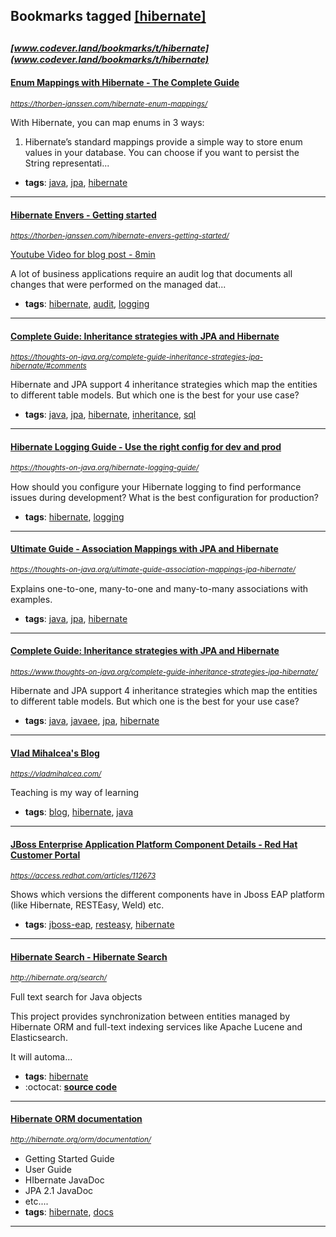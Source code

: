 ## Bookmarks tagged [[hibernate]](https://www.codever.land/search?q=[hibernate])

_<sup><sup>[www.codever.land/bookmarks/t/hibernate](www.codever.land/bookmarks/t/hibernate)</sup></sup>_
---
#### [Enum Mappings with Hibernate - The Complete Guide](https://thorben-janssen.com/hibernate-enum-mappings/)
_<sup>https://thorben-janssen.com/hibernate-enum-mappings/</sup>_

With Hibernate, you can map enums in 3 ways:

1. Hibernate’s standard mappings provide a simple way to store enum values in your database. You can choose if you want to persist the String representati...
* **tags**: [java](../tagged/java.md), [jpa](../tagged/jpa.md), [hibernate](../tagged/hibernate.md)
---
#### [Hibernate Envers - Getting started](https://thorben-janssen.com/hibernate-envers-getting-started/)
_<sup>https://thorben-janssen.com/hibernate-envers-getting-started/</sup>_

[Youtube Video for blog post - 8min](https://www.youtube.com/watch?v=aPGLwjCHWvI)

A lot of business applications require an audit log that documents all changes that were performed on the managed dat...
* **tags**: [hibernate](../tagged/hibernate.md), [audit](../tagged/audit.md), [logging](../tagged/logging.md)
---
#### [Complete Guide: Inheritance strategies with JPA and Hibernate](https://thoughts-on-java.org/complete-guide-inheritance-strategies-jpa-hibernate/#comments)
_<sup>https://thoughts-on-java.org/complete-guide-inheritance-strategies-jpa-hibernate/#comments</sup>_

Hibernate and JPA support 4 inheritance strategies which map the entities to different table models. But which one is the best for your use case?
* **tags**: [java](../tagged/java.md), [jpa](../tagged/jpa.md), [hibernate](../tagged/hibernate.md), [inheritance](../tagged/inheritance.md), [sql](../tagged/sql.md)
---
#### [Hibernate Logging Guide - Use the right config for dev and prod](https://thoughts-on-java.org/hibernate-logging-guide/)
_<sup>https://thoughts-on-java.org/hibernate-logging-guide/</sup>_

How should you configure your Hibernate logging to find performance issues during development? What is the best configuration for production?
* **tags**: [hibernate](../tagged/hibernate.md), [logging](../tagged/logging.md)
---
#### [Ultimate Guide - Association Mappings with JPA and Hibernate](https://thoughts-on-java.org/ultimate-guide-association-mappings-jpa-hibernate/)
_<sup>https://thoughts-on-java.org/ultimate-guide-association-mappings-jpa-hibernate/</sup>_

Explains one-to-one, many-to-one and many-to-many associations with examples. 
* **tags**: [java](../tagged/java.md), [jpa](../tagged/jpa.md), [hibernate](../tagged/hibernate.md)
---
#### [Complete Guide: Inheritance strategies with JPA and Hibernate](https://www.thoughts-on-java.org/complete-guide-inheritance-strategies-jpa-hibernate/)
_<sup>https://www.thoughts-on-java.org/complete-guide-inheritance-strategies-jpa-hibernate/</sup>_

Hibernate and JPA support 4 inheritance strategies which map the entities to different table models. But which one is the best for your use case?
* **tags**: [java](../tagged/java.md), [javaee](../tagged/javaee.md), [jpa](../tagged/jpa.md), [hibernate](../tagged/hibernate.md)
---
#### [Vlad Mihalcea's Blog ](https://vladmihalcea.com/)
_<sup>https://vladmihalcea.com/</sup>_

Teaching is my way of learning
* **tags**: [blog](../tagged/blog.md), [hibernate](../tagged/hibernate.md), [java](../tagged/java.md)
---
#### [JBoss Enterprise Application Platform Component Details - Red Hat Customer Portal](https://access.redhat.com/articles/112673)
_<sup>https://access.redhat.com/articles/112673</sup>_

Shows which versions the different components have in Jboss EAP platform (like Hibernate, RESTEasy, Weld) etc.
* **tags**: [jboss-eap](../tagged/jboss-eap.md), [resteasy](../tagged/resteasy.md), [hibernate](../tagged/hibernate.md)
---
#### [Hibernate Search - Hibernate Search](http://hibernate.org/search/)
_<sup>http://hibernate.org/search/</sup>_

Full text search for Java objects

This project provides synchronization between entities managed by Hibernate ORM and full-text indexing services like Apache Lucene and Elasticsearch.

It will automa...
* **tags**: [hibernate](../tagged/hibernate.md)
* :octocat: **[source code](https://github.com/hibernate/hibernate-search)**
---
#### [Hibernate ORM documentation]( http://hibernate.org/orm/documentation/)
_<sup> http://hibernate.org/orm/documentation/</sup>_

* Getting Started Guide
* User Guide
* HIbernate JavaDoc
* JPA 2.1 JavaDoc
* etc....
* **tags**: [hibernate](../tagged/hibernate.md), [docs](../tagged/docs.md)
---
